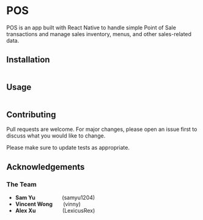 # POS

POS is an app built with React Native to handle simple Point of Sale transactions and manage sales inventory, menus, and other sales-related data.  

## Installation



```bash

```

## Usage

```python

```

## Contributing
Pull requests are welcome. For major changes, please open an issue first to discuss what you would like to change.

Please make sure to update tests as appropriate.

## Acknowledgements
### The Team
- **Sam Yu**&emsp;&emsp;&emsp;&emsp;&emsp;(samyu1204)
- **Vincent Wong**&emsp;&emsp;(vinny)
- **Alex Xu**&emsp;&emsp;&emsp;&emsp;&emsp;(LexicusRex)
